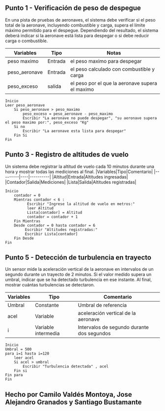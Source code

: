 ## Punto 1 - Verificación de peso de despegue
En una pista de pruebas de aeronaves, el sistema debe verificar si el peso total de la aeronave, incluyendo combustible y carga, supera el límite máximo permitido para el despegue. Dependiendo del resultado, el sistema deberá indicar si la aeronave está lista para despegar o si debe reducir carga o combustible.


|Variables|Tipo|Notas|
|---------|----|-----|
|peso maximo|Entrada|el peso maximo para despegar|
|peso_aeronave|Entrada|el peso calculado con combustible y carga|
|peso_exceso|salida|el peso por el que la aeronave supera el maximo

```
Inicio
Leer peso_aeronave
    Si peso_aeronave > peso_maximo
        peso_exceso = peso_aeronave - peso_maximo
        Escribir "La aeronave no puede despegar", "su aeronave supera el peso maximo por:", peso_exceso "Kg"
    Si no 
        Escribir "La aeronave esta lista para despegar"
    Fin Si
Fin
```
## Punto 3 - Registro de altitudes de vuelo

Un sistema debe registrar la altitud de vuelo cada 10 minutos durante una hora y mostrar todas las mediciones al final.
|Variables|Tipo|Comentario|
|---------|----|----------|
|Altitud|Entrada|Altitudes ingresadas|
|Contador|Salida|Mediciones|
|Lista|Salida|Altitudes registradas|


```
Inicio
    contador = 0
    Mientras contador < 6 :
          Escribir "Ingrese la altitud de vuelo en metros:"
          leer Altitud
          Lista[contador] = Altitud
          contador = contador + 1
    Fin Mientras
    Desde contador = 0 hasta contador = 6
         Escribir "Altitudes registradas:"
         Escribir Lista[contador]
    Fin Desde
Fin
```


## Punto 5 - Detección de turbulencia en trayecto
Un sensor mide la aceleración vertical de la aeronave en intervalos de un segundo durante un trayecto de 2 minutos. Si el valor medido supera un umbral, indicar que se ha detectado turbulencia en ese instante. Al final, mostrar cuántas turbulencias se detectaron.

|Variables|Tipo|Comentario|
|---------|----|----------|
|Umbral|Constante|Umbral de referencia|
|acel|Variable|aceleración vertical de la aeronave|
|i|Variable intermedia|Intervalos de segundo durante dos segundos|


```
Inicio
Umbral = 500
para i=1 hasta i=120
    leer acel
    Si acel > umbral
        Escribir "Turbulencia detectada" , acel
    Fin si 
Fin para 
Fin     
```
## Hecho por Camilo Valdés Montoya, Jose Alejandro Granados y Santiago Bustamante
